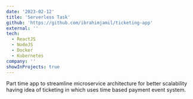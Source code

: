 ```yaml
---
date: '2023-02-12'
title: 'Serverless Task'
github: 'https://github.com/ibrahimjamil/ticketing-app'
external: ''
tech:
  - ReactJS
  - NodeJS
  - Docker
  - Kubernetes
company: ''
showInProjects: true
---
```


Part time app to streamline microservice architecture for better scalability having idea of ticketing in which uses time based payment event system.
